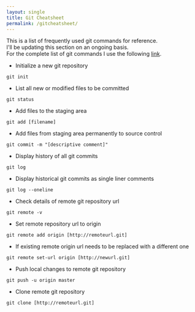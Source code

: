 ```yaml
---
layout: single
title: Git Cheatsheet
permalink: /gitcheatsheet/
---
```


This is a list of frequently used git commands for reference.  
I'll be updating this section on an ongoing basis.  
For the complete list of git commands I use the following [link](https://training.github.com/kit/downloads/github-git-cheat-sheet.pdf).

- Initialize a new git repository  
```
git init
```
- List all new or modified files to be committed  
```
git status
```
- Add files to the staging area  
```
git add [filename]
```
- Add files from staging area permanently to source control  
```
git commit -m "[descriptive comment]"
```
- Display history of all git commits  
```
git log
```
- Display historical git commits as single liner comments  
```
git log --oneline
```
- Check details of remote git repository url  
```
git remote -v
```
- Set remote repository url to origin  
```
git remote add origin [http://remoteurl.git]
```
- If existing remote origin url needs to be replaced with a different one
```
git remote set-url origin [http://newurl.git]
```
- Push local changes to remote git repository  
```
git push -u origin master
```
- Clone remote git repository  
```
git clone [http://remoteurl.git]
```
